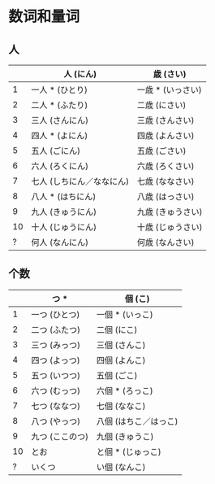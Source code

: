 # 数词和量词

## 人

|     | 人 (にん)                 | 歳 (さい)         |
| --- | ------------------------- | ----------------- |
| 1   | 一人 * (ひとり)           | 一歳 * (いっさい) |
| 2   | 二人 * (ふたり)           | 二歳 (にさい)     |
| 3   | 三人 (さんにん)           | 三歳 (さんさい)   |
| 4   | 四人 * (よにん)           | 四歳 (よんさい)   |
| 5   | 五人 (ごにん)             | 五歳 (ごさい)     |
| 6   | 六人 (ろくにん)           | 六歳 (ろくさい)   |
| 7   | 七人 (しちにん／ななにん) | 七歳 (ななさい)   |
| 8   | 八人 * (はちにん)         | 八歳 (はっさい)   |
| 9   | 九人 (きゅうにん)         | 九歳 (きゅうさい) |
| 10  | 十人 (じゅうにん)         | 十歳 (じゅうさい) |
| ?   | 何人 (なんにん)           | 何歳 (なんさい)   |


## 个数

|     | つ *            | 個 (こ)               |
| --- | --------------- | --------------------- |
| 1   | 一つ (ひとつ)   | 一個 * (いっこ)       |
| 2   | 二つ (ふたつ)   | 二個 (にこ)           |
| 3   | 三つ (みっつ)   | 三個 (さんこ)         |
| 4   | 四つ (よっつ)   | 四個 (よんこ)         |
| 5   | 五つ (いつつ)   | 五個 (ごこ)           |
| 6   | 六つ (むっつ)   | 六個 * (ろっこ)       |
| 7   | 七つ (ななつ)   | 七個 (ななこ)         |
| 8   | 八つ (やっつ)   | 八個 (はちこ／はっこ) |
| 9   | 九つ (ここのつ) | 九個 (きゅうこ)       |
| 10  | とお            | と個 * (じゅっこ)     |
| ?   | いくつ          | い個 (なんこ)         |